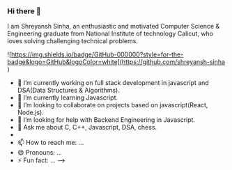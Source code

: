 ### Hi there 👋

I am Shreyansh Sinha, an enthusiastic and motivated Computer Science & Engineering graduate from National Institute of technology Calicut, who loves solving challenging technical problems. 

![https://img.shields.io/badge/GitHub-000000?style=for-the-badge&logo=GitHub&logoColor=white](https://github.com/shreyansh-sinha
)
- 🔭 I’m currently working on full stack development in javascript and DSA(Data Structures & Algorithms).
- 🌱 I’m currently learning Javascript.
- 👯 I’m looking to collaborate on projects based on javascript(React, Node.js).
- 🤔 I’m looking for help with Backend Engineering in Javascript.
- 💬 Ask me about C, C++, Javascript, DSA, chess.
- 
- 📫 How to reach me: ...
- 😄 Pronouns: ...
- ⚡ Fun fact: ...
-->
